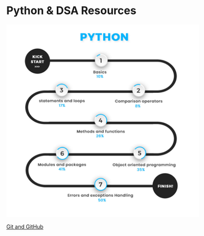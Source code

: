 # Python & DSA Resources

![RoadMap](https://github.com/IEEE-VBIT-SB/Resources/blob/master/roadmaps/roadmap.jpg?raw=true)

[Git and GitHub](https://github.com/IEEE-VBIT-SB/Resources/blob/master/Python-DSA/Git_and_Github/readme.md)
